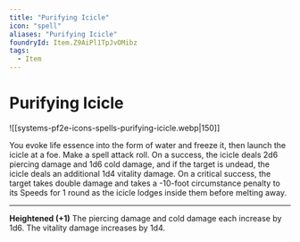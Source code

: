 ```yaml
---
title: "Purifying Icicle"
icon: "spell"
aliases: "Purifying Icicle"
foundryId: Item.Z9AiPl1TpJvOMibz
tags:
  - Item
---
```


# Purifying Icicle
![[systems-pf2e-icons-spells-purifying-icicle.webp|150]]

You evoke life essence into the form of water and freeze it, then launch the icicle at a foe. Make a spell attack roll. On a success, the icicle deals 2d6 piercing damage and 1d6 cold damage, and if the target is undead, the icicle deals an additional 1d4 vitality damage. On a critical success, the target takes double damage and takes a -10-foot circumstance penalty to its Speeds for 1 round as the icicle lodges inside them before melting away.

* * *

**Heightened (+1)** The piercing damage and cold damage each increase by 1d6. The vitality damage increases by 1d4.
